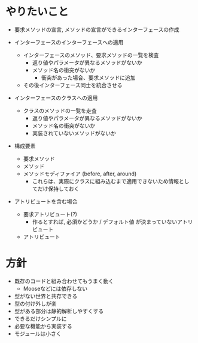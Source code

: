 # やりたいこと

- 要求メソッドの宣言, メソッドの宣言ができるインターフェースの作成
- インターフェースのインターフェースへの適用
    - インターフェースのメソッド、要求メソッドの一覧を検査
      - 返り値やパラメータが異なるメソッドがないか
      - メソッド名の衝突がないか
          - 衝突があった場合、要求メソッドに追加
    - その後インターフェース同士を統合させる
- インターフェースのクラスへの適用
    - クラスのメソッドの一覧を走査
      - 返り値やパラメータが異なるメソッドがないか
      - メソッド名の衝突がないか
      - 実装されていないメソッドがないか

- 構成要素
    - 要求メソッド
    - メソッド
    - メソッドモディファイア (before, after, around)
        - これらは、実際にクラスに組み込むまで適用できないため情報としてだけ保持しておく
- アトリビュートを含む場合
    - 要求アトリビュート(?)
        - 作るとすれば, 必須かどうか / デフォルト値 が決まっていないアトリビュート
    - アトリビュート

# 方針
- 既存のコードと組み合わせてもうまく動く
  - Mooseなどには依存しない
- 型がない世界と共存できる
- 型の付け外しが楽
- 型がある部分は静的解析しやすくする
- できるだけシンプルに
- 必要な機能から実装する
- モジュールは小さく

